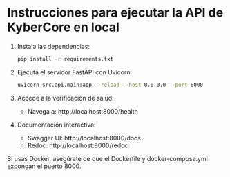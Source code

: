 # Instrucciones para ejecutar la API de KyberCore en local

1. Instala las dependencias:
   ```cmd
   pip install -r requirements.txt
   ```
2. Ejecuta el servidor FastAPI con Uvicorn:
   ```cmd
   uvicorn src.api.main:app --reload --host 0.0.0.0 --port 8000
   ```
3. Accede a la verificación de salud:
   - Navega a: http://localhost:8000/health

4. Documentación interactiva:
   - Swagger UI: http://localhost:8000/docs
   - Redoc: http://localhost:8000/redoc

Si usas Docker, asegúrate de que el Dockerfile y docker-compose.yml expongan el puerto 8000.
